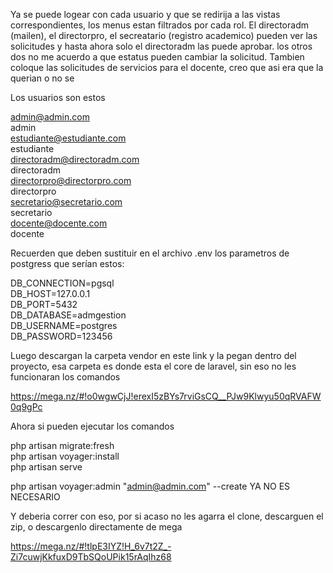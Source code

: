 Ya se puede logear con cada usuario y que se redirija a las vistas correspondientes, los menus estan filtrados por cada rol. El directoradm (mailen), el directorpro, el secreatario (registro academico) pueden ver las solicitudes y hasta ahora solo el directoradm las puede aprobar. los otros dos no me acuerdo a que estatus pueden cambiar la solicitud. Tambien coloque las solicitudes de servicios para el docente, creo que asi era que la querian o no se

Los usuarios son estos

admin@admin.com<br>
admin<br>
estudiante@estudiante.com<br>
estudiante<br>
directoradm@directoradm.com<br>
directoradm<br>
directorpro@directorpro.com<br>
directorpro<br>
secretario@secretario.com<br>
secretario<br>
docente@docente.com<br>
docente<br>

Recuerden que deben sustituir en el archivo .env los parametros de postgress que serían estos:

DB_CONNECTION=pgsql<br>
DB_HOST=127.0.0.1<br>
DB_PORT=5432<br>
DB_DATABASE=admgestion<br>
DB_USERNAME=postgres<br>
DB_PASSWORD=123456

Luego descargan la carpeta vendor en este link y la pegan dentro del proyecto, esa carpeta es donde esta el core de laravel, sin eso no les funcionaran los comandos

https://mega.nz/#!o0wgwCjJ!erexI5zBYs7rviGsCQ__PJw9Klwyu50qRVAFW0q9gPc

Ahora si pueden ejecutar los comandos

php artisan migrate:fresh<br>
php artisan voyager:install<br>
php artisan serve<br>

php artisan voyager:admin "admin@admin.com" --create YA NO ES NECESARIO

Y deberia correr con eso, por si acaso no les agarra el clone, descarguen el zip, o descargenlo directamente de mega

https://mega.nz/#!tlpE3IYZ!H_6v7t2Z_-Zi7cuwjKkfuxD9TbSQoUPik15rAqIhz68
